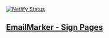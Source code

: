 [![Netlify Status](https://api.netlify.com/api/v1/badges/67933692-2fa6-4629-9024-f6a7ac19d224/deploy-status)](https://app.netlify.com/sites/emaimarker-sign/deploys)

## [EmailMarker - Sign Pages](https://emaimarker-sign.netlify.app/listpages)

